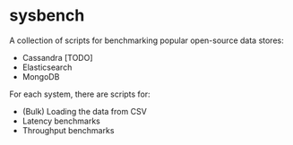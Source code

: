 # sysbench

A collection of scripts for benchmarking popular open-source data stores:

* Cassandra [TODO]
* Elasticsearch
* MongoDB

For each system, there are scripts for:

* (Bulk) Loading the data from CSV
* Latency benchmarks
* Throughput benchmarks
